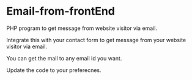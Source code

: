 # Email-from-frontEnd

PHP program to get message from website visitor via email.

Integrate this with your contact form to get message from your website visitor via email.

You can get the mail to any email id you want.

Update the code to your preferecnes.
